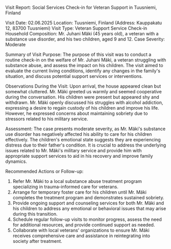  Visit Report: Social Services Check-in for Veteran Support in Tuusniemi, Finland

Visit Date: 02.06.2025
Location: Tuusniemi, Finland (Address: Kauppakatu 12, 83700 Tuusniemi)
Visit Type: Veteran Support Service Check-in
Household Composition: Mr. Juhani Mäki (45 years old), a veteran with a substance use disorder, and his two children, aged 9 and 12.
Case Severity: Moderate

Summary of Visit Purpose:
The purpose of this visit was to conduct a routine check-in on the welfare of Mr. Juhani Mäki, a veteran struggling with substance abuse, and assess the impact on his children. The visit aimed to evaluate the current living conditions, identify any changes in the family's situation, and discuss potential support services or interventions.

Observations During the Visit:
Upon arrival, the house appeared clean but somewhat cluttered. Mr. Mäki greeted us warmly and seemed cooperative during the conversation. His children were present but appeared shy and withdrawn. Mr. Mäki openly discussed his struggles with alcohol addiction, expressing a desire to regain custody of his children and improve his life. However, he expressed concerns about maintaining sobriety due to stressors related to his military service.

Assessment:
The case presents moderate severity, as Mr. Mäki's substance use disorder has negatively affected his ability to care for his children effectively. The children's emotional state suggests they are experiencing distress due to their father's condition. It is crucial to address the underlying issues related to Mr. Mäki's military service and provide him with appropriate support services to aid in his recovery and improve family dynamics.

Recommended Actions or Follow-up:
1. Refer Mr. Mäki to a local substance abuse treatment program specializing in trauma-informed care for veterans.
2. Arrange for temporary foster care for his children until Mr. Mäki completes the treatment program and demonstrates sustained sobriety.
3. Provide ongoing support and counseling services for both Mr. Mäki and his children to address any emotional or behavioral issues that may arise during this transition.
4. Schedule regular follow-up visits to monitor progress, assess the need for additional resources, and provide continued support as needed.
5. Collaborate with local veterans' organizations to ensure Mr. Mäki receives comprehensive care and assistance in reintegrating into society after treatment.